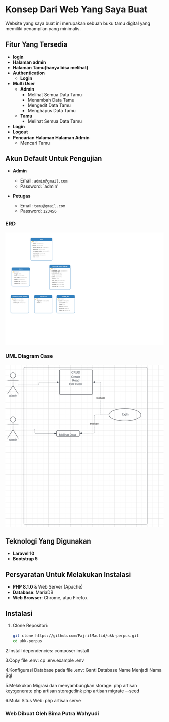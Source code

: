 # Konsep Dari Web Yang Saya Buat

Website yang saya buat ini merupakan sebuah buku tamu digital yang memiliki penampilan yang minimalis.

## Fitur Yang Tersedia

- **login**
- **Halaman admin**
- **Halaman Tamu(hanya bisa melihat)**
- **Authentication**
  - **Login**
- **Multi User**
  - **Admin**
    - Melihat Semua Data Tamu
    - Menambah Data Tamu
    - Mengedit Data Tamu
    - Menghapus Data Tamu
  - **Tamu**
    - Melihat Semua Data Tamu
- **Login**
- **Logout**
- **Pencarian Halaman Halaman Admin**
  - Mencari Tamu

## Akun Default Untuk Pengujian

- **Admin**
  - Email: `admin@gmail.com`
  - Password: `admin'
  
- **Petugas**
  - Email: `tamu@gmail.com`
  - Password: `123456`
  
### ERD
![ERD Diagram](https://github.com/Bimz258/tugas-ukk/raw/main/erd.png)

### UML Diagram Case
![ERD Diagram](https://github.com/Bimz258/tugas-ukk/raw/main/uml.png)

## Teknologi Yang Digunakan
- **Laravel 10**
- **Bootstrap 5**

## Persyaratan Untuk Melakukan Instalasi
- **PHP 8.1.0** & Web Server (Apache)
- **Database**: MariaDB
- **Web Browser**: Chrome, atau Firefox

## Instalasi

1. Clone Repositori:
   ```bash
   git clone https://github.com/FajrilMaulid/ukk-perpus.git
   cd ukk-perpus

2.Install dependencies:
composer install

3.Copy file .env:
cp .env.example .env

4.Konfigurasi Database pada file .env:
Ganti Database Name Menjadi Nama Sql

5.Melakukan Migrasi dan menyambungkan storage:
php artisan key:generate
php artisan storage:link
php artisan migrate --seed

6.Mulai Situs Web:
php artisan serve

### Web Dibuat Oleh Bima Putra Wahyudi

